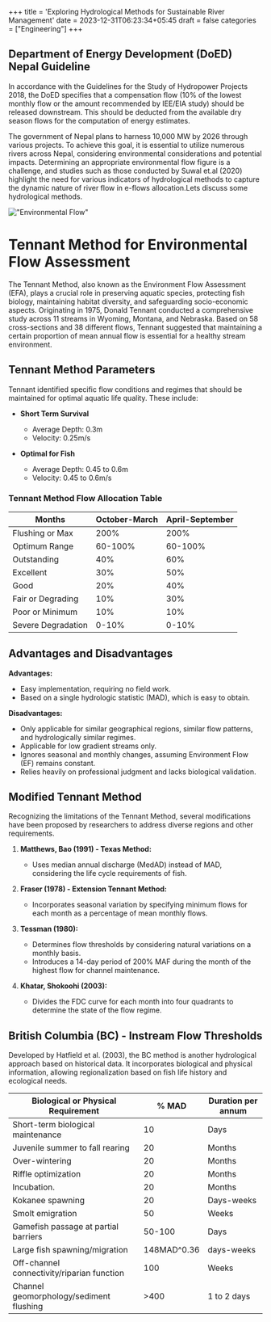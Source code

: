 +++
title = 'Exploring Hydrological Methods for Sustainable River Management'
date = 2023-12-31T06:23:34+05:45
draft = false
categories = ["Engineering"]
+++
## Department of Energy Development (DoED) Nepal Guideline

In accordance with the Guidelines for the Study of Hydropower Projects 2018, the DoED specifies that a compensation flow (10% of the lowest monthly flow or the amount recommended by IEE/EIA study) should be released downstream. This should be deducted from the available dry season flows for the computation of energy estimates.

The government of Nepal plans to harness 10,000 MW by 2026 through various projects. To achieve this goal, it is essential to utilize numerous rivers across Nepal, considering environmental considerations and potential impacts. Determining an appropriate environmental flow figure is a challenge, and studies such as those conducted by Suwal et.al (2020) highlight the need for various indicators of hydrological methods to capture the dynamic nature of river flow in e-flows allocation.Lets discuss some hydrological methods.

!["Environmental Flow"](https://development.asia/sites/default/files/explainer/how_environmental_flow_practices_keep_rivers_and_communities_healthy_0.png)

# Tennant Method for Environmental Flow Assessment

The Tennant Method, also known as the Environment Flow Assessment (EFA), plays a crucial role in preserving aquatic species, protecting fish biology, maintaining habitat diversity, and safeguarding socio-economic aspects. Originating in 1975, Donald Tennant conducted a comprehensive study across 11 streams in Wyoming, Montana, and Nebraska. Based on 58 cross-sections and 38 different flows, Tennant suggested that maintaining a certain proportion of mean annual flow is essential for a healthy stream environment.

## Tennant Method Parameters

Tennant identified specific flow conditions and regimes that should be maintained for optimal aquatic life quality. These include:

- **Short Term Survival**
  - Average Depth: 0.3m
  - Velocity: 0.25m/s

- **Optimal for Fish**
  - Average Depth: 0.45 to 0.6m
  - Velocity: 0.45 to 0.6m/s

### Tennant Method Flow Allocation Table

| Months           | October-March | April-September |
|------------------|---------------|-----------------|
| Flushing or Max  | 200%          | 200%            |
| Optimum Range    | 60-100%       | 60-100%         |
| Outstanding      | 40%           | 60%             |
| Excellent        | 30%           | 50%             |
| Good             | 20%           | 40%             |
| Fair or Degrading| 10%           | 30%             |
| Poor or Minimum  | 10%           | 10%             |
| Severe Degradation| 0-10%         | 0-10%           |

## Advantages and Disadvantages

**Advantages:**
- Easy implementation, requiring no field work.
- Based on a single hydrologic statistic (MAD), which is easy to obtain.

**Disadvantages:**
- Only applicable for similar geographical regions, similar flow patterns, and hydrologically similar regimes.
- Applicable for low gradient streams only.
- Ignores seasonal and monthly changes, assuming Environment Flow (EF) remains constant.
- Relies heavily on professional judgment and lacks biological validation.

## Modified Tennant Method

Recognizing the limitations of the Tennant Method, several modifications have been proposed by researchers to address diverse regions and other requirements.

1. **Matthews, Bao (1991) - Texas Method:**
   - Uses median annual discharge (MedAD) instead of MAD, considering the life cycle requirements of fish.

2. **Fraser (1978) - Extension Tennant Method:**
   - Incorporates seasonal variation by specifying minimum flows for each month as a percentage of mean monthly flows.

3. **Tessman (1980):**
   - Determines flow thresholds by considering natural variations on a monthly basis.
   - Introduces a 14-day period of 200% MAF during the month of the highest flow for channel maintenance.

4. **Khatar, Shokoohi (2003):**
   - Divides the FDC curve for each month into four quadrants to determine the state of the flow regime.

## British Columbia (BC) - Instream Flow Thresholds

Developed by Hatfield et al. (2003), the BC method is another hydrological approach based on historical data. It incorporates biological and physical information, allowing regionalization based on fish life history and ecological needs.

| Biological or Physical Requirement      | % MAD | Duration per annum |
|----------------------------------------|-------|--------------------|
| Short-term biological maintenance      | 10    | Days               |
| Juvenile summer to fall rearing        | 20    | Months             |
| Over-wintering                         | 20    | Months             |
| Riffle optimization                    | 20    | Months             |
| Incubation.                            | 20    | Months             |
| Kokanee spawning                       | 20    | Days-weeks         |
| Smolt emigration                       | 50    | Weeks              |
| Gamefish passage at partial barriers   | 50-100| Days               |
| Large fish spawning/migration          | 148MAD^0.36   |  days-weeks|
| Off-channel connectivity/riparian function|100| Weeks              |
| Channel geomorphology/sediment flushing| >400 | 1 to 2 days        |


